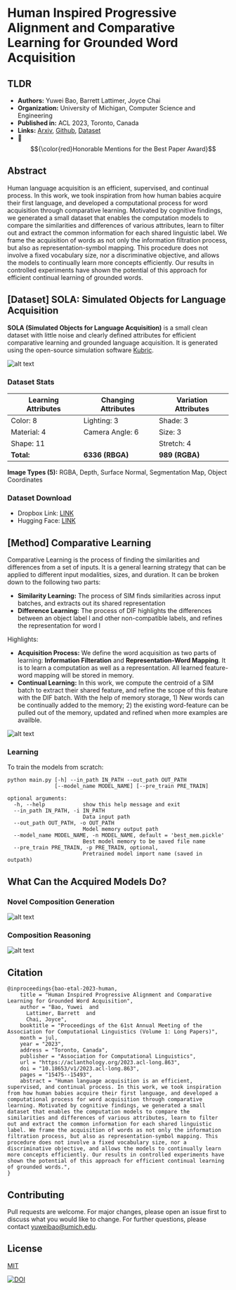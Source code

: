 # Human Inspired Progressive Alignment and Comparative Learning for Grounded Word Acquisition

## TLDR

- **Authors:** Yuwei Bao, Barrett Lattimer, Joyce Chai
- **Organization:** University of Michigan, Computer Science and Engineering
- **Published in:** ACL 2023, Toronto, Canada
- **Links:** [Arxiv](https://arxiv.org/abs/2307.02615), [Github](https://github.com/sled-group/Comparative-Learning/tree/main), [Dataset](https://www.dropbox.com/sh/irnw2jdw3vs9od9/AACB1SqQWeWE7hjJTfhTRhA5a?dl=0)
- :star2: $${\color{red}Honorable Mentions for the Best Paper Award}$$




## Abstract
Human language acquisition is an efficient, supervised, and continual process. In this work, we took inspiration from how human babies acquire their first language, and developed a computational process for word acquisition through comparative learning. Motivated by cognitive findings, we generated a small dataset that enables the computation models to compare the similarities and differences of various attributes, learn to filter out and extract the common information for each shared linguistic label. We frame the acquisition of words as not only the information filtration process, but also as representation-symbol mapping. This procedure does not involve a fixed vocabulary size, nor a discriminative objective, and allows the models to continually learn more concepts efficiently. Our results in controlled experiments have shown the potential of this approach for efficient continual learning of grounded words.


## [Dataset] **SOLA**: **S**imulated **O**bjects for **L**anguage **A**cquisition

**SOLA (Simulated Objects for Language Acquisition)** is a small clean dataset with little noise and clearly defined attributes for efficient comparative learning and grounded language acquisition. It is generated using the open\-source simulation software [Kubric](https://github.com/google-research/kubric).

![alt text](https://github.com/sled-group/Comparative-Learning/blob/main/assets/dataset_figure.png)


### Dataset Stats

|Learning Attributes  |Changing Attributes |Variation Attributes |
| ------------- | ------------- | ------------- |
| Color: 8 | Lighting: 3  | Shade: 3 |
| Material: 4  | Camera Angle: 6  | Size: 3 |
| Shape: 11 | |Stretch: 4|
|**Total:**| **6336 (RBGA)** | **989 (RGBA)**|


**Image Types (5):** RGBA, Depth, Surface Normal, Segmentation Map, Object Coordinates


### Dataset Download

- Dropbox Link: [LINK](https://www.dropbox.com/sh/irnw2jdw3vs9od9/AACB1SqQWeWE7hjJTfhTRhA5a?dl=0)
- Hugging Face: [LINK](https://huggingface.co/datasets/sled-umich/SOLA)


## [Method] **Comparative Learning**

Comparative Learning is the process of finding the similarities and differences from a set of inputs. It is a general learning strategy that can be applied to different input modalities, sizes, and duration. It can be broken down to the following two parts:
- **Similarity Learning:** The process of SIM finds similarities across input batches, and extracts out its shared representation 
- **Difference Learning:** The process of DIF highlights the differences between an object label l and other non-compatible labels, and refines the representation for word l

Highlights:
- **Acquisition Process:** We define the word acquisition as two parts of learning: **Information Filteration** and **Representation-Word Mapping**. It is to learn a computation as well as a representation. All learned feature-word mapping will be stored in memory.
- **Continual Learning:** In this work, we compute the centroid of a SIM batch to extract their shared feature, and refine the scope of this feature with the DIF batch. With the help of memory storage, 1) New words can be continually added to the memory; 2) the existing word-feature can be pulled out of the memory, updated and refined when more examples are availble. 

![alt text](https://github.com/sled-group/Comparative-Learning/blob/main/assets/pipeline.png)


### Learning
To train the models from scratch:
```
python main.py [-h] --in_path IN_PATH --out_path OUT_PATH
               [--model_name MODEL_NAME] [--pre_train PRE_TRAIN]

optional arguments:
  -h, --help            show this help message and exit
  --in_path IN_PATH, -i IN_PATH
                        Data input path
  --out_path OUT_PATH, -o OUT_PATH
                        Model memory output path
  --model_name MODEL_NAME, -n MODEL_NAME, default = 'best_mem.pickle'
                        Best model memory to be saved file name
  --pre_train PRE_TRAIN, -p PRE_TRAIN, optional,
                        Pretrained model import name (saved in outpath)
 ```


## What Can the Acquired Models Do?

### Novel Composition Generation
![alt text](https://github.com/sled-group/Comparative-Learning/blob/main/assets/composition.png)


### Composition Reasoning
<!-- ![alt text](https://github.com/sled-group/Comparative-Learning/blob/main/assets/r_c.png)
![alt text](https://github.com/sled-group/Comparative-Learning/blob/main/assets/r_m.png)
![alt text](https://github.com/sled-group/Comparative-Learning/blob/main/assets/r_s.png) -->

![alt text](https://github.com/sled-group/Comparative-Learning/blob/main/assets/reason.png)


## Citation
```
@inproceedings{bao-etal-2023-human,
    title = "Human Inspired Progressive Alignment and Comparative Learning for Grounded Word Acquisition",
    author = "Bao, Yuwei  and
      Lattimer, Barrett  and
      Chai, Joyce",
    booktitle = "Proceedings of the 61st Annual Meeting of the Association for Computational Linguistics (Volume 1: Long Papers)",
    month = jul,
    year = "2023",
    address = "Toronto, Canada",
    publisher = "Association for Computational Linguistics",
    url = "https://aclanthology.org/2023.acl-long.863",
    doi = "10.18653/v1/2023.acl-long.863",
    pages = "15475--15493",
    abstract = "Human language acquisition is an efficient, supervised, and continual process. In this work, we took inspiration from how human babies acquire their first language, and developed a computational process for word acquisition through comparative learning. Motivated by cognitive findings, we generated a small dataset that enables the computation models to compare the similarities and differences of various attributes, learn to filter out and extract the common information for each shared linguistic label. We frame the acquisition of words as not only the information filtration process, but also as representation-symbol mapping. This procedure does not involve a fixed vocabulary size, nor a discriminative objective, and allows the models to continually learn more concepts efficiently. Our results in controlled experiments have shown the potential of this approach for efficient continual learning of grounded words.",
}
```

## Contributing
Pull requests are welcome. For major changes, please open an issue first to discuss what you would like to change. For further questions, please contact yuweibao@umich.edu.


## License
[MIT](https://choosealicense.com/licenses/mit/)

[![DOI](https://zenodo.org/badge/326563198.svg)](https://zenodo.org/badge/latestdoi/326563198)

